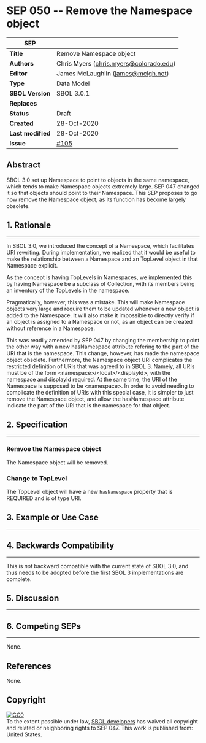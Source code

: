 
SEP 050 -- Remove the Namespace object
===================================

SEP                     | <leave empty>
----------------------|--------------
**Title**                | Remove Namespace object
**Authors**           | Chris Myers (chris.myers@colorado.edu)
**Editor**            | James McLaughlin (james@mclgh.net)
**Type**               | Data Model
**SBOL Version** | SBOL 3.0.1
**Replaces**        | 
**Status**             | Draft
**Created**          | 28-Oct-2020
**Last modified**  | 28-Oct-2020
**Issue**          | [#105](https://github.com/SynBioDex/SEPs/issues/105)

Abstract
-----------
SBOL 3.0 set up Namespace to point to objects in the same namespace, which tends to make Namespace objects extremely large. SEP 047 changed it so that objects should point to their Namespace. This SEP proposes to go now remove the Namespace object, as its function has become largely obsolete.

## 1. Rationale <a name="rationale"></a>
----------------
In SBOL 3.0, we introduced the concept of a Namespace, which facilitates URI rewriting. During implementation, we realized that it would be useful to make the relationship between a Namespace and an TopLevel object in that Namespace explicit.

As the concept is having TopLevels in Namespaces, we implemented this by having Namespace be a subclass of Collection, with its members being an inventory of the TopLevels in the namespace.

Pragmatically, however, this was a mistake. This will make Namespace objects very large and require them to be updated whenever a new object is added to the Namespace. It will also make it impossible to directly verify if an object is assigned to a Namespace or not, as an object can be created without reference in a Namespace.

This was readily amended by SEP 047 by changing the membership to point the other way with a new hasNamespace attribute refering to the part of the URI that is the namespace. This change, however, has made the namespace object obsolete.  Furthermore, the Namespace object URI complicates the restricted definition of URIs that was agreed to in SBOL 3.  Namely, all URIs must be of the form \<namespace\>/\<local\>/\<displayId\>, with the namespace and displayId required.  At the same time, the URI of the Namespace is supposed to be \<namespace\>.  In order to avoid needing to complicate the definition of URIs with this special case, it is simpler to just remove the Namespace object, and allow the hasNamespace attribute indicate the part of the URI that is the namespace for that object.

## 2. Specification <a name="specification"></a>
----------------------------------------------

### Remvoe the Namespace object

The Namespace object will be removed.

### Change to TopLevel

The TopLevel object will have a new `hasNamespace` property that is REQUIRED and is of type URI.

## 3. Example or Use Case <a name='example'></a>
-------------------------------


## 4. Backwards Compatibility <a name='compatibility'></a>
-----------------

This is _not_ backward compatible with the current state of SBOL 3.0, and thus needs to be adopted before the first SBOL 3 implementations are complete.

## 5. Discussion <a name='discussion'></a>
-----------------


## 6. Competing SEPs <a name='competing_seps'></a>
-----------------
None.

References <a name='references'></a>
----------------
None.

Copyright <a name='copyright'></a>
-------------
<p xmlns:dct="http://purl.org/dc/terms/" xmlns:vcard="http://www.w3.org/2001/vcard-rdf/3.0#">
  <a rel="license"
     href="http://creativecommons.org/publicdomain/zero/1.0/">
    <img src="http://i.creativecommons.org/p/zero/1.0/88x31.png" style="border-style: none;" alt="CC0" />
  </a>
  <br />
  To the extent possible under law,
  <a rel="dct:publisher"
     href="sbolstandard.org">
    <span property="dct:title">SBOL developers</span></a>
  has waived all copyright and related or neighboring rights to
  <span property="dct:title">SEP 047</span>.
This work is published from:
<span property="vcard:Country" datatype="dct:ISO3166"
      content="US" about="sbolstandard.org">
  United States</span>.
</p>
